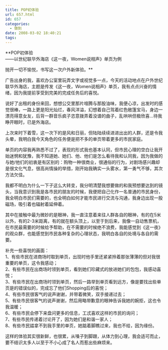 ```yaml
---
title: POP初体验
url: 657.html
id: 657
categories:
  - 做到
date: 2008-03-02 18:40:21
tags:
---
```


**POP初体验  
——以世纪联华外海店《这一夜，Women说相声》单页为例  
  
抛开一切不愉悦，书写这一次户外新体验。**

  
广告出身的我，喜欢办公室里玩弄文字或视觉多一点，今天的活动地点在户外世纪联华外海店，主题是传发《这一夜，Women说相声》单页，我有点点兴奋的情绪，因为我提前享受到完美的完成任务后的喜悦。  
  
说好了出租的身份来回，想想公交里那片喧腾与那股油味，我便心凉，出发时的感觉很棒，一路上更是阳光灿烂，春风洋溢，幻想着自己驾着红色敞篷宝马，身边一漂亮得意女友，后背一群音乐疯子恣意拨弄着没谱的曲子，乱哄哄但极欣喜…待我睁开眼时，已是外海店。  
  
上次来时下着雪，这一次下的是风和日丽，但陆陆续续进进出出的人群，还是令我头晕，我明白我今天角色的任务便是把不多的单页带着更多的市民家庭。  
  
单页的内容我再熟悉不过了，表现的形式我也基本认同，但市民心理的空白让我开始迷惘和犹豫，我不知道她、她们、他、他们是怎么看待我和认同我，因为我做的与她/他们的初衷是有区别的：购物一种很商业，很通俗的行为，对剧场感兴趣却是很文化气息，很高尚情操的举措，刚开始我确实一头雾水，第一勇气不够，其次方法欠佳。  
  
我都不明白为什么一下子这么大转变，我分明清楚我想要做的和我预想要达到的镜头，当我意识到我是各市民的朋友的时候，我便把自己化作一名普通的市民身份，我全明白市民们需要的，也全明白如何才能市民进行交流与沟通，我身边出现一股磁场，吸引着也辐射着延伸着。  
  
其中在接触中最为微妙的是眼神，我一直注意着来往人群各自的眼神，有的在5米以外，有的2-3米距离，有的就在额头顶上，以至于到后来，我像一自动售票机，在市民最需要的时候给予帮助，在不需要的时候绝不浪费，我能感觉到《这一夜》的观众群，也能感觉到市民各种复杂的心理状态，我明白各自的处境与各自的需要。  
  
补充一些喜悦的画面：  
1、有些市民在进商场时取到单页，出现时他手里还紧紧拎着那张薄薄的但对我很重要的单页，这令我感动；  
2、有些市民在出商场时领到单页，看到她们珍藏式的放进她们的包包，我感动喜悦；  
3、有些市民在出商场时领到单页，然后一路举到单页看到远方，像是要找出些单页是的错误似的，完成忘了他们Shopping后的喜悦；  
4、有些市民很客气的说声谢谢，并带着微笑，双手接递过去；  
5、有些市民很客气的说声谢谢，然后用略带歉意的眼神告诉我她的婉拒，这也令我温暖；  
6、有些市民会停下来盘问更多的信息，工忒喜欢这样的市民的询问；  
7、有些市民传递着讨论开了，因为她们是和谐一家人；  
8、有些市民誻拿不到我手里的单页，她踮着脚瞧过来，我也不给，因为缘份。  
  
这样的体验其实很新鲜，也很累，从嗓子到脚跟，从体力到心理，我会适可而止，要不结识太多人以至于不小心成了名人而惹出些麻烦来。